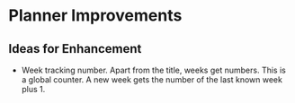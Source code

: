 # Planner Improvements

## Ideas for Enhancement

- Week tracking number. Apart from the title, weeks get numbers. This is a global counter. A new week gets the number of the last known week plus 1. 

